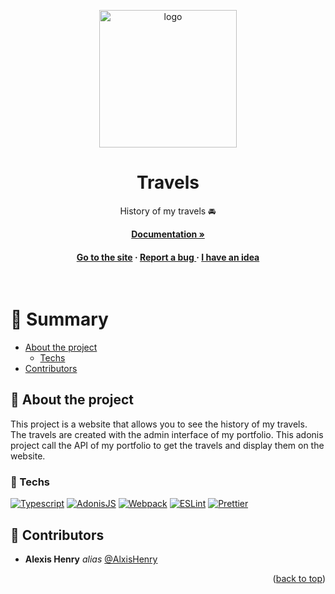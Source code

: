 <a name="readme-top"></a>

<div align="center">

  <img src="public/assets/icons/apple-touch-icon-180x180.png" alt="logo" width="220" height="auto" />
  <h1>Travels</h1>
  
  <p>
    History of my travels 🚘
  </p>

<a href="https://alxishenry.github.io/docs"><strong>Documentation »</strong></a>

<h4>
    <a href="https://alexishenry.eu/travels">Go to the site</a>
  <span> · </span>
    <a href="https://github.com/AlxisHenry/travels/issues">Report a bug </a>
  <span> · </span>
    <a href="https://github.com/AlxisHenry/travels/issues">I have an idea</a>
  </h4>
</div>

<br />

# :notebook_with_decorative_cover: Summary

- [About the project](#star2-about-the-project)
  * [Techs](#space_invader-techs)
- [Contributors](#wave-contributors)

## :star2: About the project

This project is a website that allows you to see the history of my travels. The travels are created with the admin interface of my portfolio. This adonis project call the API of my portfolio to get the travels and display them on the website.

### :space_invader: Techs

[![Typescript](https://img.shields.io/badge/typescript%20-%23323330.svg?&style=for-the-badge&logo=typescript&logoColor=007acc&color=gray)]()
[![AdonisJS](https://img.shields.io/badge/adonisjs%20-%23323330.svg?&style=for-the-badge&logo=adonisjs&logoColor=ffffff&color=gray)]()
[![Webpack](https://img.shields.io/badge/webpack%20-%23323330.svg?&style=for-the-badge&logo=webpack&logoColor=8dd6f9&color=gray)]()
[![ESLint](https://img.shields.io/badge/eslint%20-%23323330.svg?&style=for-the-badge&logo=eslint&logoColor=4b32c3&color=gray)]()
[![Prettier](https://img.shields.io/badge/prettier%20-%23323330.svg?&style=for-the-badge&logo=prettier&logoColor=f7b93e&color=gray)]()

## :wave: Contributors

* **Alexis Henry** _alias_ [@AlxisHenry](https://github.com/AlxisHenry)

<!-- ## :page_with_curl: Liens utiles -->

<p align="right">(<a href="#readme-top">back to top</a>)</p>